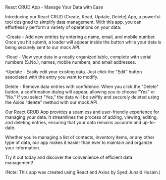 React CRUD App - Manage Your Data with Ease

Introducing our React CRUD (Create, Read, Update, Delete) App, a powerful tool designed to simplify data management. With this app, you can effortlessly perform a variety of operations on your data:

-Create - Add new entries by entering a name, email, and mobile number. Once you hit submit, a loader will appear inside the button while your data is being securely sent to our mock API.

-Read - View your data in a neatly organized table, complete with serial numbers (S.No.), names, mobile numbers, and email addresses.

-Update - Easily edit your existing data. Just click the "Edit" button associated with the entry you want to modify.

Delete - Remove data entries with confidence. When you click the "Delete" button, a confirmation dialog will appear, allowing you to choose "Yes" or "No." If you select "Yes," the data will be swiftly and securely deleted using the Axios "delete" method with our mock API.

Our React CRUD App provides a seamless and user-friendly experience for managing your data. It streamlines the process of adding, viewing, editing, and deleting entries, ensuring that your data remains accurate and up-to-date.

Whether you're managing a list of contacts, inventory items, or any other type of data, our app makes it easier than ever to maintain and organize your information.

Try it out today and discover the convenience of efficient data management!

(Note: This app was created using React and Axios by Syed Junaid Husain.)